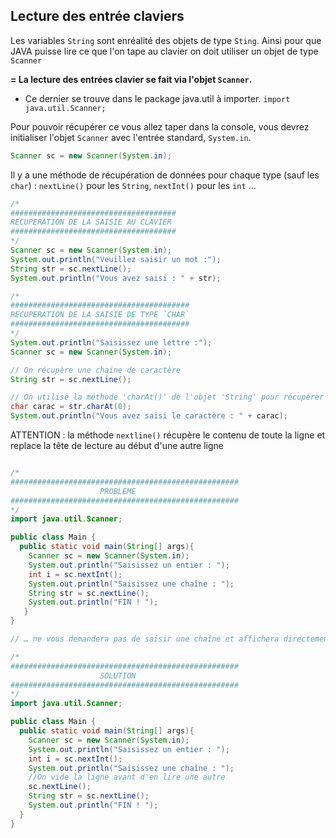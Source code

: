 
## Lecture des entrée claviers 

Les variables `String` sont enréalité des objets de type `Sting`. Ainsi pour que JAVA puisse lire ce que l'on tape au clavier on doit utiliser un objet de type `Scanner`
 
**= La lecture des entrées clavier se fait via l'objet `Scanner`.**
* Ce dernier se trouve dans le package java.util à importer. `import java.util.Scanner;`

Pour pouvoir récupérer ce vous allez taper dans la console, vous devrez initialiser l'objet `Scanner` avec l'entrée standard, `System.in`.

``` java
Scanner sc = new Scanner(System.in);
```

Il y a une méthode de récupération de données pour chaque type (sauf les `char`) : `nextLine()` pour les `String`, `nextInt()` pour les `int` ...

``` java
/*
#####################################
RECUPERATION DE LA SAISIE AU CLAVIER
#####################################
*/
Scanner sc = new Scanner(System.in);
System.out.println("Veuillez saisir un mot :");
String str = sc.nextLine();
System.out.println("Vous avez saisi : " + str);

/*
########################################
RECUPERATION DE LA SAISIE DE TYPE `CHAR`
########################################
*/
System.out.println("Saisissez une lettre :");
Scanner sc = new Scanner(System.in);

// On récupère une chaine de caractère
String str = sc.nextLine();

// On utilise la méthode 'charAt()' de l'objet 'String' pour récupérer le premier caratère
char carac = str.charAt(0);
System.out.println("Vous avez saisi le caractère : " + carac);
```

ATTENTION : la méthode `nextline()` récupère le contenu de toute la ligne et replace la tête de lecture au début d'une autre ligne 
```java

/*
###################################################
                    PROBLEME
###################################################
*/
import java.util.Scanner;

public class Main {
  public static void main(String[] args){
    Scanner sc = new Scanner(System.in);
    System.out.println("Saisissez un entier : ");
    int i = sc.nextInt();
    System.out.println("Saisissez une chaîne : ");
    String str = sc.nextLine();      
    System.out.println("FIN ! ");
   }
}

// … ne vous demandera pas de saisir une chaîne et affichera directement « Fin ». Pour pallier ce problème, il suffit de vider la ligne après les instructions ne le faisant pas automatiquement :

/*
###################################################
                    SOLUTION 
###################################################
*/
import java.util.Scanner;

public class Main {
  public static void main(String[] args){
    Scanner sc = new Scanner(System.in);
    System.out.println("Saisissez un entier : ");
    int i = sc.nextInt();
    System.out.println("Saisissez une chaîne : ");
    //On vide la ligne avant d'en lire une autre
    sc.nextLine();
    String str = sc.nextLine();      
    System.out.println("FIN ! ");
  }
}
```